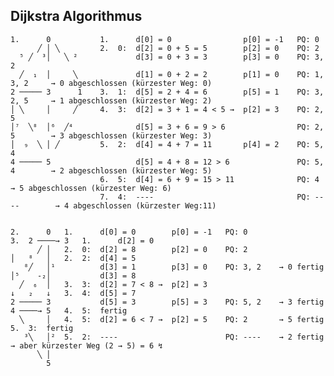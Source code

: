 Dijkstra Algorithmus
---

    1.      0           1.      d[0] = 0                p[0] = -1   PQ: 0 
          ╱ │ ╲         2.  0:  d[2] = 0 + 5 = 5        p[2] = 0    PQ: 2
      ⁵ ╱  ³│   ╲ ²             d[3] = 0 + 3 = 3        p[3] = 0    PQ: 3, 2
      ╱  ₁  │     ╲             d[1] = 0 + 2 = 2        p[1] = 0    PQ: 1, 3, 2     → 0 abgeschlossen (kürzester Weg: 0)
    2 ───── 3      1    3.  1:  d[5] = 2 + 4 = 6        p[5] = 1    PQ: 3, 2, 5     → 1 abgeschlossen (kürzester Weg: 2)
    │ ╲     │     ╱     4.  3:  d[2] = 3 + 1 = 4 < 5 →  p[2] = 3    PQ: 2, 5
    │⁷  ╲⁸  │⁶  ╱⁴              d[5] = 3 + 6 = 9 > 6                PQ: 2, 5        → 3 abgeschlossen (kürzester Weg: 3)
    │  ₉  ╲ │ ╱         5.  2:  d[4] = 4 + 7 = 11       p[4] = 2    PQ: 5, 4
    4 ───── 5                   d[5] = 4 + 8 = 12 > 6               PQ: 5, 4        → 2 abgeschlossen (kürzester Weg: 5) 
                        6.  5:  d[4] = 6 + 9 = 15 > 11              PQ: 4           → 5 abgeschlossen (kürzester Weg: 6)
                        7.  4:  ----                                PQ: ----        → 4 abgeschlossen (kürzester Weg:11)


    2.      0   1.      d[0] = 0        p[0] = -1   PQ: 0                       3.  2 ────→ 3   1.      d[2] = 0
          ╱ │   2.  0:  d[2] = 8        p[2] = 0    PQ: 2                           │   ⁸   │   2.  2:  d[4] = 5
       ⁸╱   │¹          d[3] = 1        p[3] = 0    PQ: 3, 2    → 0 fertig          │⁵    -₂│           d[3] = 8
      ╱  ₆  │   3.  3:  d[2] = 7 < 8 →  p[2] = 3                                    ↓   ₂   ↓   3.  4:  d[5] = 7
    2 ───── 3           d[5] = 3        p[5] = 3    PQ: 5, 2    → 3 fertig          4 ────→ 5   4.  5:  fertig
      ╲     │   4.  5:  d[2] = 6 < 7 →  p[2] = 5    PQ: 2       → 5 fertig                      5.  3:  fertig
       ³╲   │²  5.  2:  ----                        PQ: ----    → 2 fertig          → aber kürzester Weg (2 → 5) = 6 ↯
          ╲ │
            5